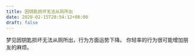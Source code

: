 ```yaml
---
title: 因钥匙损坏无法从厕所出
date: 2020-02-15T20:54:12+08:00
draft: false
---
```


梦见因钥匙损坏无法从厕所出，行为方面运势下降。
你轻率的行为很可能增加朋友的麻烦。
